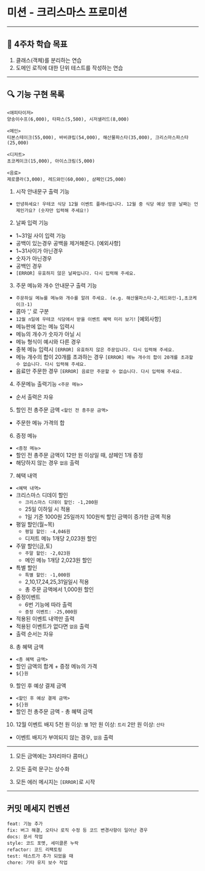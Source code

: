 # 미션 - 크리스마스 프로미션
---
## 📖 4주차 학습 목표
1. 클래스(객체)를 분리하는 연습
2. 도메인 로직에 대한 단위 테스트를 작성하는 연습
---
## 🔍 기능 구현 목록
```
<애피타이저>
양송이수프(6,000), 타파스(5,500), 시저샐러드(8,000)

<메인>
티본스테이크(55,000), 바비큐립(54,000), 해산물파스타(35,000), 크리스마스파스타(25,000)

<디저트>
초코케이크(15,000), 아이스크림(5,000)

<음료>
제로콜라(3,000), 레드와인(60,000), 샴페인(25,000)
```
1. 시작 안내문구 출력 기능
- `안녕하세요! 우테코 식당 12월 이벤트 플래너입니다. 12월 중 식당 예상 방문 날짜는 언제인가요? (숫자만 입력해 주세요!)` 

2. 날짜 입력 기능
- 1~31일 사이 입력 가능
- 공백이 있는경우 공백을 제거해준다.
[예외사항]
- 1~31사이가 아닌경우
- 숫자가 아닌경우
- 공백인 경우
- `[ERROR] 유효하지 않은 날짜입니다. 다시 입력해 주세요.`

3. 주문 메뉴와 개수 안내문구 출력 기능
- `주문하실 메뉴를 메뉴와 개수를 알려 주세요. (e.g. 해산물파스타-2,레드와인-1,초코케이크-1)`
- 콤마 ',' 로 구분
- `12월 n일에 우테코 식당에서 받을 이벤트 혜택 미리 보기!`
[예외사항]
- 메뉴판에 없는 메뉴 입력시
- 메뉴의 개수가 숫자가 아닐 시
- 메뉴 형식이 예시와 다른 경우
- 중복 메뉴 입력시
`[ERROR] 유효하지 않은 주문입니다. 다시 입력해 주세요.`
- 메뉴 개수의 합이 20개를 초과하는 경우
`[ERROR] 메뉴 개수의 합이 20개를 초과할 수 없습니다. 다시 입력해 주세요.`
- 음료만 주문한 경우
`[ERROR] 음료만 주문할 수 없습니다. 다시 입력해 주세요.`

4. 주문메뉴 출력기능
`<주문 메뉴>`
- 순서 출력은 자유

5. 할인 전 총주문 금액
`<할인 전 총주문 금액>`
- 주문한 메뉴 가격의 합

6. 증정 메뉴
- `<증정 메뉴>`
- 할인 전 총주문 금액이 12만 원 이상일 때, 샴페인 1개 증정
- 해당하지 않는 경우 `없음` 출력

7. 혜택 내역
- `<혜택 내역>`
- 크리스마스 디데이 할인
    - `크리스마스 디데이 할인: -1,200원`
    - 25일 이하일 시 적용
    - 1일 기준 1000원 25일까지 100원씩 할인 금액이 증가한 금액 적용
- 평일 할인(월~목)
    - `평일 할인: -4,046원`
    - 디저트 메뉴 1개당 2,023원 할인
- 주말 할인(금,토)
    - `주말 할인: -2,023원`
    - 메인 메뉴 1개당 2,023원 할인
- 특별 할인
    - `특별 할인: -1,000원`
    - 2,10,17,24,25,31일일시 적용
    - 총 주문 금액에서 1,000원 할인
- 증정이벤트
    - 6번 기능에 따라 출력
    - `증정 이벤트: -25,000원`
- 적용된 이벤트 내역만 출력
- 적용된 이벤트가 없다면 `없음` 출력
- 출력 순서는 자유

8. 총 혜택 금액
- `<총 혜택 금액>`
-  할인 금액의 합계 + 증정 메뉴의 가격
- `${}원`

9. 할인 후 예상 결제 금액
- `<할인 후 예상 결제 금액>`
- `${}원`
- 할인 전 총주문 금액 - 총 혜택 금액

10. 12월 이벤트 배지
5천 원 이상: `별`
1만 원 이상: `트리`
2만 원 이상: `산타`
- 이벤트 배지가 부여되지 않는 경우, `없음` 출력

---
1. 모든 금액에는 3자리마다 콤마(,)

2. 모든 출력 문구는 상수화

3. 모든 에러 메시지는 `[ERROR]`로 시작
---
## 커밋 메세지 컨벤션
```
feat: 기능 추가
fix: 버그 해결, 오타나 로직 수정 등 코드 변경사항이 일어난 경우
docs: 문서 작업
style: 코드 포멧, 세미클론 누락
refactor: 코드 리팩토링
test: 테스트가 추가 되었을 때
chore: 기타 유지 보수 작업
```